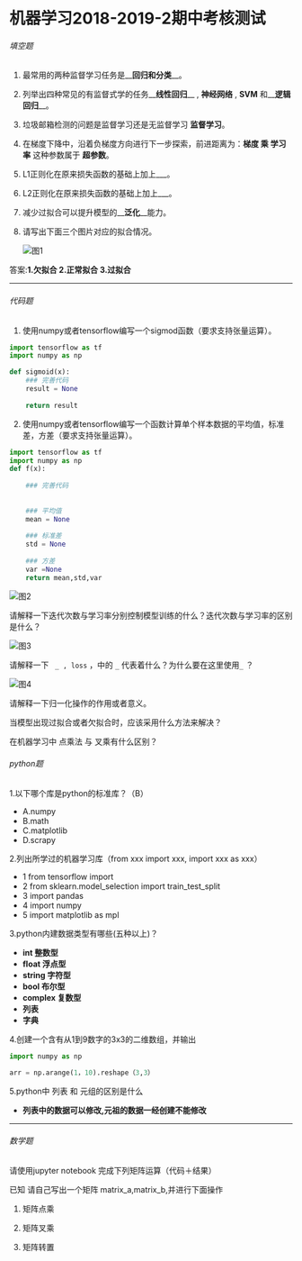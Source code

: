 #                                                                                       机器学习2018-2019-2期中考核测试

###### 填空题

1. 最常用的两种监督学习任务是__**回归**__和__**分类**__。

2. 列举出四种常见的有监督式学的任务__**线性回归**__ , __**神经网络**__ , __**SVM**__ 和__**逻辑回归**__。

3. 垃圾邮箱检测的问题是监督学习还是无监督学习 __**监督学习**__。

4. 在梯度下降中，沿着负梯度方向进行下一步探索，前进距离为：__**梯度 乘 学习率**__  这种参数属于 __**超参数**__。

5. L1正则化在原来损失函数的基础上加上___。

6. L2正则化在原来损失函数的基础上加上___。

7. 减少过拟合可以提升模型的__**泛化**__能力。

8. 请写出下面三个图片对应的拟合情况。

   

   ![图1](../img/2018-2019-2.1.png)

答案:**1.欠拟合 2.正常拟合  3.过拟合**

------
                                   

###### 代码题

1. 使用numpy或者tensorflow编写一个sigmod函数（要求支持张量运算）。

```python
import tensorflow as tf
import numpy as np

def sigmoid(x):
    ### 完善代码
    result = None
    
    return result
```



2. 使用numpy或者tensorflow编写一个函数计算单个样本数据的平均值，标准差，方差（要求支持张量运算）。

```python
import tensorflow as tf
import numpy as np
def f(x):
    
    ### 完善代码
    
    
    ### 平均值
    mean = None
    
    ### 标准差
    std = None
    
    ### 方差
    var =None
    return mean,std,var
```





 ![图2](../img/2018-2019-2.2.png)



请解释一下迭代次数与学习率分别控制模型训练的什么？迭代次数与学习率的区别是什么？


 ![图3](../img/2018-2019-2.3.png)

       

 请解释一下 ` _ , loss`  ，中的 `_` 代表着什么？为什么要在这里使用`_`  ？



 ![图4](../img/2018-2019-2.4.png)

请解释一下归一化操作的作用或者意义。

 

 

 

 当模型出现过拟合或者欠拟合时，应该采用什么方法来解决？

 

 

 

 

在机器学习中 点乘法 与 叉乘有什么区别？



###### python题

1.以下哪个库是python的标准库？（B）

- A.numpy      
- B.math    
- C.matplotlib   
- D.scrapy

2.列出所学过的机器学习库（from xxx import xxx, import xxx as xxx）

- 1 from tensorflow import 
- 2 from sklearn.model_selection import train_test_split
- 3 import pandas
- 4 import numpy
- 5 import matplotlib as mpl

3.python内建数据类型有哪些(五种以上)？

- **int 整数型**
- **float 浮点型**
- **string 字符型**
- **bool 布尔型**
- **complex 复数型**
- **列表**
- **字典**

  

4.创建一个含有从1到9数字的3x3的二维数组，并输出

```python
import numpy as np

arr = np.arange(1，10).reshape（3,3）

```

5.python中 列表 和 元组的区别是什么
- **列表中的数据可以修改,元祖的数据一经创建不能修改**

------



###### 数学题

请使用jupyter notebook 完成下列矩阵运算（代码＋结果）

已知 请自己写出一个矩阵 matrix_a,matrix_b,并进行下面操作

1. 矩阵点乘 

2. 矩阵叉乘 

3. 矩阵转置


